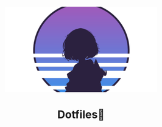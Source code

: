 <p align="center">
  <img src="assets/logo.png" alt="Logo" width="400">
</p>

<h1 align="center">Dotfiles🌴</h1>
